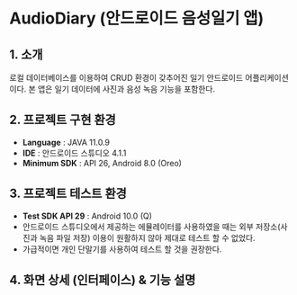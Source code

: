 # AudioDiary (안드로이드 음성일기 앱)

## 1. 소개
로컬 데이터베이스를 이용하여 CRUD 환경이 갖추어진 일기 안드로이드 어플리케이션이다. 본 앱은 일기 데이터에 사진과 음성 녹음 기능을 포함한다.

## 2. 프로젝트 구현 환경
* **Language**           :	JAVA 11.0.9
* **IDE**                :	안드로이드 스튜디오 4.1.1
* **Minimum SDK**        :	API 26, Android 8.0 (Oreo)

## 3. 프로젝트 테스트 환경
* **Test SDK	API 29** : Android 10.0 (Q)
* 안드로이드 스튜디오에서 제공하는 에뮬레이터를 사용하였을 때는 외부 저장소(사진과 녹음 파일 저장) 이용이 원활하지 않아 제대로 테스트 할 수 없었다.
* 가급적이면 개인 단말기를 사용하여 테스트 할 것을 권장한다.


## 4. 화면 상세 (인터페이스) & 기능 설명
